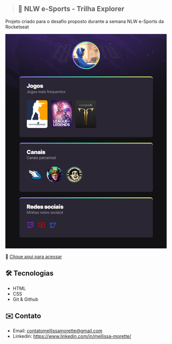 > ## 🚀 NLW e-Sports - Trilha Explorer

Projeto criado para o desafio proposto durante a semana NLW e-Sports da Rocketseat

![preview](.github/preview.png)


 🔗 [Clique aqui para acessar](https://melmorette.github.io/MelMorette/nlw-eSports/)


## 🛠️ Tecnologias 
- HTML
- CSS
- Git & Github

## ✉️ Contato
- Email: contatomellissamorette@gmail.com
- Linkedin: https://www.linkedin.com/in/mellissa-morette/